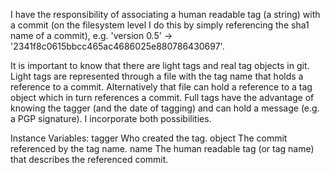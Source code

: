 I have the responsibility of associating a human readable tag (a string) with a commit (on the filesystem level I do this by simply referencing the sha1 name of a commit), e.g. 'version 0.5' -> '2341f8c0615bbcc465ac4686025e880786430697'.

It is important to know that there are light tags and real tag objects in git. Light tags are represented through a file with the tag name that holds a reference to a commit. Alternatively that file can hold a reference to a tag object which in turn references a commit. Full tags have the advantage of knowing the tagger (and the date of tagging) and can hold a message (e.g. a PGP signature).
I incorporate both possibilities.

Instance Variables:
	tagger	<GitStamp>
		Who created the tag.
	object	<GitCommit>
		The commit referenced by the tag name.
	name	<String>
		The human readable tag (or tag name) that describes the referenced commit.